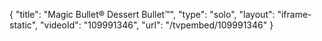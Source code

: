 {
    "title": "Magic Bullet&reg; Dessert Bullet&trade;",
    "type": "solo",
    "layout": "iframe-static",
    "videoId": "109991346",
    "url": "\/tvpembed\/109991346"
}